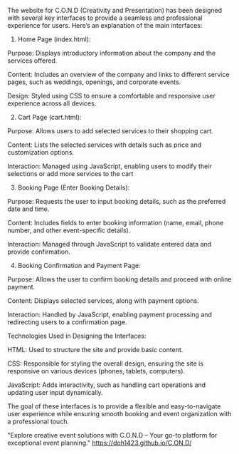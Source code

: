 The website for C.O.N.D (Creativity and Presentation) has been designed with several key interfaces to provide a seamless and professional experience for users. Here’s an explanation of the main interfaces:

1. Home Page (index.html):

Purpose: Displays introductory information about the company and the services offered.

Content: Includes an overview of the company and links to different service pages, such as weddings, openings, and corporate events.

Design: Styled using CSS to ensure a comfortable and responsive user experience across all devices.

2. Cart Page (cart.html):

Purpose: Allows users to add selected services to their shopping cart.

Content: Lists the selected services with details such as price and customization options.

Interaction: Managed using JavaScript, enabling users to modify their selections or add more services to the cart

3. Booking Page (Enter Booking Details):

Purpose: Requests the user to input booking details, such as the preferred date and time.

Content: Includes fields to enter booking information (name, email, phone number, and other event-specific details).

Interaction: Managed through JavaScript to validate entered data and provide confirmation.

4. Booking Confirmation and Payment Page:

Purpose: Allows the user to confirm booking details and proceed with online payment.

Content: Displays selected services, along with payment options.

Interaction: Handled by JavaScript, enabling payment processing and redirecting users to a confirmation page.

Technologies Used in Designing the Interfaces:

HTML: Used to structure the site and provide basic content.

CSS: Responsible for styling the overall design, ensuring the site is responsive on various devices (phones, tablets, computers).

JavaScript: Adds interactivity, such as handling cart operations and updating user input dynamically.

The goal of these interfaces is to provide a flexible and easy-to-navigate user experience while ensuring smooth booking and event organization with a professional touch.

"Explore creative event solutions with C.O.N.D – Your go-to platform for exceptional event planning."
https://doh1423.github.io/C.ON.D/
